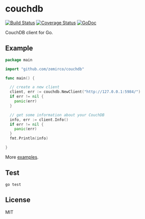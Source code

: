 
# couchdb

[![Build Status](https://travis-ci.org/zemirco/couchdb.svg)](https://travis-ci.org/zemirco/couchdb)
[![Coverage Status](https://coveralls.io/repos/github/zemirco/couchdb/badge.svg?branch=master)](https://coveralls.io/github/zemirco/couchdb?branch=master)
[![GoDoc](https://godoc.org/github.com/zemirco/couchdb?status.svg)](https://godoc.org/github.com/zemirco/couchdb)

CouchDB client for Go.

## Example

```go
package main

import "github.com/zemirco/couchdb"

func main() {

  // create a new client
  client, err := couchdb.NewClient("http://127.0.0.1:5984/")
  if err != nil {
    panic(err)
  }

  // get some information about your CouchDB
  info, err := client.Info()
  if err != nil {
    panic(err)
  }
  fmt.Println(info)

}
```

More
[examples](https://github.com/zemirco/couchdb/blob/master/example/example.go).

## Test

`go test`

## License

MIT
